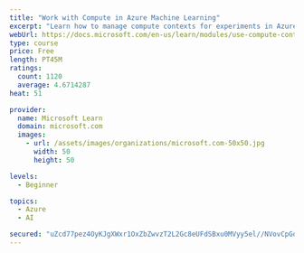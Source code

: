 ```yaml
---
title: "Work with Compute in Azure Machine Learning"
excerpt: "Learn how to manage compute contexts for experiments in Azure Machine Learning."
webUrl: https://docs.microsoft.com/en-us/learn/modules/use-compute-contexts-in-aml/
type: course
price: Free
length: PT45M
ratings:
  count: 1120
  average: 4.6714287
heat: 51

provider:
  name: Microsoft Learn
  domain: microsoft.com
  images:
    - url: /assets/images/organizations/microsoft.com-50x50.jpg
      width: 50
      height: 50

levels:
  - Beginner

topics:
  - Azure
  - AI

secured: "uZcd77pez4OyKJgXWxr1OxZbZwvzT2L2Gc8eUFdSBxu0MVyy5el//NVovCpGoPWHFKuYFe6TstoG3jpjJrgEbaiIuA91arsSeSeYqcn+7ff5yHUtFaeFjMcbtq4ppS+KHAFgnf2BBRQYeBRNki5LEojqbcMhHonIPEMlCizgk89w1uqset9MCN61HhrxkK78S4xHnG1EVciMrISUd05StwRmktlLcKyzju1cgOjnzpjLIvs8H80iycAQ7QdFhV4sEsfGcdG9HR6QIIEC1gb9AudcS0mG2GHAooZbzXWVKvQgZMRFyoX8Cv1hNGy+VYZwKHqdd9nf4nKspyun/7hmSunMo/kaYPTA9pL0t6Sj38Grax1uz8Mm1ZBfy63cVPMAc+FkRLwmTm756iijHoDUiLGMEs6SLrZNF9OeGlP1XUc=;KUV2uRlcOclZ151sAkt1NA=="
---
```


